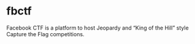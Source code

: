# fbctf
Facebook CTF is a platform to host Jeopardy and “King of the Hill” style Capture the Flag competitions.
